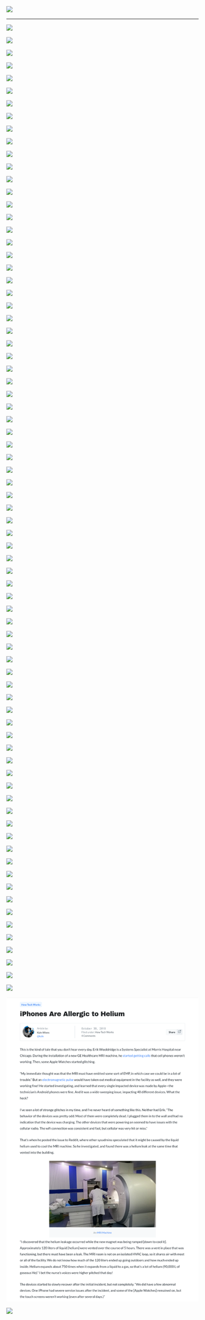 ![](satania/open_the_door.png)

---

[![](btfo/3957381507.png)](https://twitter.com/HardFactorPat/status/1232784648222187523)

[![](btfo/4766880444.png)](https://www.washingtonpost.com/technology/2020/09/23/apple-watch-oximeter/)

[![](btfo/9137288050.png)](https://www.dallasnews.com/business/technology/2020/09/18/apple-sued-for-copying-businesswomans-idea-for-diverse-emojis/)

[![](btfo/8366842233.png)](https://thenextweb.com/apple/2016/01/05/apple-sued-by-biometric-specialist-for-allegedly-copying-its-heart-rate-tech/)

[![](btfo/2993416151.png)](https://pocketnow.com/iphone-xs-max-explodes)

[![](btfo/4398720734.png)](https://twitter.com/benvol/status/1305605889123135489)

[![](btfo/4001498302.png)](https://www.businessinsider.com/apple-fbi-icloud-investigation-seattle-protester-arson-2020-9)

[![](btfo/9809345413.png)](https://www.engadget.com/apple-settle-broken-face-time-suit-074012321.html)

[![](btfo/6698189832.png)](https://www.forbes.com/sites/zakdoffman/2020/06/23/apple-ios14-release-iphone-11-pro-update-ipad-upgrade-security/#5002de2f2d74)

[![](btfo/5202093468.png)](https://www.forbes.com/sites/ewanspence/2020/03/30/apple-iphone-repair-delay-right-to-repair-coronavirus-covid19-social-distancing/#156459b2501f)


![](satania/laugh1.gif)


[![](btfo/5153943509.png)](https://www.imore.com/judge-tells-apple-it-took-too-long-try-recoup-454-million-it-paid-virnetx-over-patents)

[![](btfo/3500451731.png)](https://9to5mac.com/2020/10/01/pre-installed-apple-apps/)

[![](btfo/5239419787.png)](https://www.engadget.com/apple-server-outage-012441089.html)

[![](btfo/7468250415.png)](https://www.bbc.com/news/newsbeat-49933003)

![](btfo/3149967047.png)

[![](btfo/6798246164.png)](https://www.myhighplains.com/news/tech-news/apples-smaller-rivals-unite-to-fight-iphone-app-store-rules/)

[![](btfo/0572625164.png)](https://www.engadget.com/2019-12-29-new-york-doctor-sues-apple-over-irregular-heartbeat-detection.html)

[![](btfo/0847704397.png)](https://www.tomsguide.com/news/ios-14-bugs-are-messing-with-apps-what-to-do-now)

[![](btfo/5231080961.png)](https://www.slashgear.com/dont-download-ios-14-today-heres-why-16638400/)

[![](btfo/2575473198.png)](https://www.bbc.com/news/technology-51413724)


![](satania/laugh2.gif)


[![](btfo/0740663512.png)](https://www.foxbusiness.com/technology/apple-france-antitrust-fine)

[![](btfo/1442948872.png)](https://www.bbc.com/news/world-europe-51906033)

[![](btfo/6105272647.png)](https://www.techspot.com/news/87043-protonmail-ceo-calls-apple-forced-app-purchases-mafia.html)

[![](btfo/2743917964.png)](https://www.foxbusiness.com/technology/apple-right-to-repair)

[![](btfo/6354563654.png)](https://www.slashgear.com/apple-airpods-studio-airtags-reveal-date-roadmap-leak-iphone-12-accessories-09641737/)

[![](btfo/4214318945.png)](https://www.techspot.com/news/87038-former-app-store-exec-testifies-apple-rules-weapon.html)

[![](btfo/4635854263.png)](https://gizmodo.com/apple-just-cant-stop-throttling-iphones-1830124291)

[![](btfo/7612862997.png)](https://www.wired.com/story/how-to-stop-apple-throttling-iphones/)

[![](btfo/7618669740.png)](https://www.zdnet.com/article/iphone-x-gets-speed-throttling-months-after-apple-said-it-probably-doesnt-need-it/)

[![](btfo/5471782494.png)](https://gizmodo.com/apple-messed-up-the-macbook-air-again-1690310880)


![](satania/laugh3.gif)


[![](btfo/6055754933.png)](https://www.tunefab.com/tutorials/apple-music-problems.html)

[![](btfo/0114614904.png)](https://www.digitaltrends.com/wearables/apple-watch-problems/)

[![](btfo/6683885064.png)](https://www.smh.com.au/technology/apple-fined-41-million-for-secretly-slowing-old-iphones-20200210-p53z9n.html)

[![](btfo/4405480439.png)](https://www.vanguardngr.com/2020/08/apple-fined-500m-over-4g-patent-infringements/)

[![](btfo/1306338193.png)](https://www.digitaltrends.com/mobile/iphone-explosion-las-vegas/)

[![](btfo/2877480700.png)](https://www.cnet.com/news/apple-fined-12m-dollars-by-italy-over-iphone-water-resistance-claims/)

[![](btfo/7653470677.png)](https://arstechnica.com/gadgets/2020/12/italy-fines-apple-12-million-over-iphone-marketing-claims/)

[![](btfo/5521614879.png)](https://9to5mac.com/2020/11/12/apple-widespread-outages-big-sur-downloads-catalina-imessage/)

[![](btfo/2468814379.png)](https://9to5mac.com/2020/11/15/apple-explains-addresses-mac-privacy-concerns/)

[![](btfo/5926465537.png)](https://9to5mac.com/2020/11/30/apple-one-subscription-expired-bug/)


![](satania/laugh4.gif)


[![](btfo/5072624966.png)](https://www.tomsguide.com/news/iphone-12-has-a-serious-signal-problem-what-you-need-to-know)

[![](btfo/1564805969.png)](https://thenextweb.com/plugged/2020/11/16/apple-apps-on-big-sur-bypass-firewalls-vpns-analysis-macos/)

[![](btfo/0548825769.png)](https://7news.com.au/technology/apple/apple-iphone-12-users-report-significant-issue-with-4g-and-5g-c-1700389)

[![](btfo/1893568500.png)](https://www.bbc.com/news/technology-55157948)

[![](btfo/9722286091.png)](https://appleinsider.com/articles/20/11/09/researchers-break-safari-ios-14-to-win-420000-in-chinese-hacking-contest)

[![](btfo/1855038221.png)](https://www.theverge.com/2020/11/18/21573710/apple-battery-gate-throttle-iphones-settlement-amount)

[![](btfo/2284697668.png)](https://economictimes.indiatimes.com/tech/tech-bytes/apple-sued-in-eu-over-iphones-that-wear-out-too-quickly/articleshow/79540306.cms)

[![](btfo/3068441946.png)](https://www.theguardian.com/technology/2020/nov/18/fortnite-maker-epic-games-sues-apple-in-australia-for-app-store-ban)

[![](btfo/6124950995.png)](https://www.gizchina.com/2020/11/30/apple-will-use-samsungs-periscope-camera-in-the-iphone-13/)

[![](btfo/5481627584.png)](https://arstechnica.com/gaming/2020/11/judge-dismisses-apples-theft-claims-in-epic-games-lawsuit/)


![](satania/laugh5.gif)


[![](btfo/9363525202.png)](https://www.businessinsider.com/apple-paying-113-million-lawsuit-slowing-down-iphones-2020-11)

[![](btfo/6036547393.png)](https://www.businessinsider.com/apple-iphone-privacy-illegal-tracking-cookies-eu-lawsuit-advertising-2020-11)

[![](btfo/9787031443.png)](https://arstechnica.com/gadgets/2020/12/ex-apple-employees-say-company-ignored-china-labor-law-violations)

[![](btfo/8307408511.png)](https://www.patentlyapple.com/patently-apple/2020/12/a-recurring-story-about-apple-turning-blind-eye-to-supplier-breaches-of-chinese-labor-laws-emerges-again.html)

[![](btfo/0100815069.png)](https://www.gizmochina.com/2020/12/10/apple-airpods-max-shipping/)

[![](btfo/2319715271.png)](https://www.idropnews.com/rumors/is-apple-considering-removing-even-more-accessories-from-next-years-iphone/149103/)

[![](btfo/9882383412.png)](https://www.fudzilla.com/news/51973-amazon-and-apple-are-the-bad-guys-of-electronic-waste)

[![](btfo/5676227844.png)](https://www.gizchina.com/2020/12/10/apple-may-even-deprive-iphone-13-buyers-of-the-cable/)

[![](btfo/6890193631.png)](https://www.tasnimnews.com/en/news/2020/12/13/2409359/angry-workers-trash-iphone-factory-in-india-over-salary-dispute-video)

[![](btfo/0780208554.png)](https://www.forbes.com/sites/siladityaray/2020/12/16/facebook-targets-apples-new-privacy-tool-in-full-page-newspaper-ad-campaign)


![](satania/laugh6.gif)


[![](btfo/1876027291.png)](https://abcnews.go.com/Technology/high-school-student-stumbled-apples-facetime-bug-report/story?id=60719237)

[![](btfo/7549528719.png)](https://blog.malwarebytes.com/mac/2020/11/apple-security-hampers-detection-of-unwanted-programs/)

[![](btfo/3041210202.png)](https://www.reuters.com/article/us-apple-fbi-icloud-exclusive/exclusive-apple-dropped-plan-for-encrypting-backups-after-fbi-complained-sources-idUSKBN1ZK1CT)

[![](btfo/1401785809.png)](https://www.forbes.com/sites/anthonykarcz/2020/12/25/cant-setup-your-new-apple-product-its-not-you-its-them/?sh=518b5b1b15f0)

[![](btfo/1681092906.png)](https://247wallst.com/autos/2020/12/23/why-an-apple-icar-is-a-very-bad-idea/)

[![](btfo/4475341723.png)](https://techstory.in/new-text-notification-bug-surfaces-on-apple-iphone/)

[![](btfo/0575856836.png)](https://appleinsider.com/articles/20/12/18/macos-big-sur-update-bug-is-causing-issues-for-mac-system-administrators)

[![](btfo/3866786406.png)](https://piunikaweb.com/2020/11/28/ios-14-2-update-displays-senders-names-in-reverse-in-the-apple-mail-app/)

[![](btfo/0248330799.png)](https://www.digitaltrends.com/home-theater/apple-airpods-max-familiar-mistake-homepod/)

[![](btfo/8486925222.png)](https://thehackernews.com/2020/12/iphones-of-36-journalists-hacked-using.html)


![](satania/laugh7.gif)

[![](btfo/154548812.png)](https://www.ifixit.com/News/11986/iphones-are-allergic-to-helium)


![](satania/dab.jpg)
